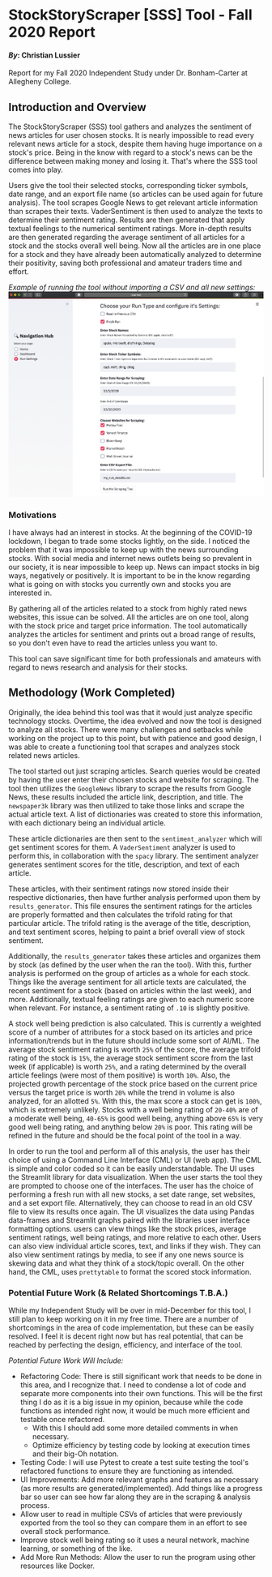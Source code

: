 # StockStoryScraper [SSS] Tool - Fall 2020 Report
#### *By*: Christian Lussier

Report for my Fall 2020 Independent Study under Dr. Bonham-Carter at Allegheny College.

## Introduction and Overview

The StockStoryScraper (SSS) tool gathers and analyzes the sentiment of news articles for user chosen stocks. It is nearly impossible to read every relevant news article for a stock, despite them having huge importance on a stock's price. Being in the know with regard to a stock's news can be the difference between making money and losing it. That's where the SSS tool comes into play.

Users give the tool their selected stocks, corresponding ticker symbols, date range, and an export file name (so articles can be used again for future analysis). The tool scrapes Google News to get relevant article information than scrapes their texts. VaderSentiment is then used to analyze the texts to determine their sentiment rating. Results are then generated that apply textual feelings to the numerical sentiment ratings. More in-depth results are then generated regarding the average sentiment of all articles for a stock and the stocks overall well being. Now all the articles are in one place for a stock and they have already been automatically analyzed to determine their positivity, saving both professional and amateur traders time and effort.

*Example of running the tool without importing a CSV and all new settings:*
![Run Settings Page Example](images/baserun.png)

### Motivations

I have always had an interest in stocks. At the beginning of the COVID-19 lockdown, I began to trade some stocks lightly, on the side. I noticed the problem that it was impossible to keep up with the news surrounding stocks. With social media and internet news outlets being so prevalent in our society, it is near impossible to keep up. News can impact stocks in big ways, negatively or positively. It is important to be in the know regarding what is going on with stocks you currently own and stocks you are interested in.

By gathering all of the articles related to a stock from highly rated news websites, this issue can be solved. All the articles are on one tool, along with the stock price and target price information. The tool automatically analyzes the articles for sentiment and prints out a broad range of results, so you don't even have to read the articles unless you want to.

This tool can save significant time for both professionals and amateurs with regard to news research and analysis for their stocks.

## Methodology (Work Completed)

Originally, the idea behind this tool was that it would just analyze specific technology stocks. Overtime, the idea evolved and now the tool is designed to analyze all stocks. There were many challenges and setbacks while working on the project up to this point, but with patience and good design, I was able to create a functioning tool that scrapes and analyzes stock related news articles.

The tool started out just scraping articles. Search queries would be created by having the user enter their chosen stocks and website for scraping. The tool then utilizes the `GoogleNews` library to scrape the results from Google News, these results included the article link, description, and title. The `newspaper3k` library was then utilized to take those links and scrape the actual article text. A list of dictionaries was created to store this information, with each dictionary being an individual article.

These article dictionaries are then sent to the `sentiment_analyzer` which will get sentiment scores for them. A `VaderSentiment` analyzer is used to perform this, in collaboration with the `spacy` library. The sentiment analyzer generates sentiment scores for the title, description, and text of each article.

These articles, with their sentiment ratings now stored inside their respective dictionaries, then have further analysis performed upon them by `results_generator`. This file ensures the sentiment ratings for the articles are properly formatted and then calculates the trifold rating for that particular article. The trifold rating is the average of the title, description, and text sentiment scores, helping to paint a brief overall view of stock sentiment.

Additionally, the `results_generator` takes these articles and organizes them by stock (as defined by the user when the ran the tool). With this, further analysis is performed on the group of articles as a whole for each stock. Things like the average sentiment for all article texts are calculated, the recent sentiment for a stock (based on articles within the last week), and more. Additionally, textual feeling ratings are given to each numeric score when relevant. For instance, a sentiment rating of `.10` is slightly positive.

A stock well being prediction is also calculated. This is currently a weighted score of a number of attributes for a stock based on its articles and price information/trends but in the future should include some sort of AI/ML. The average stock sentiment rating is worth `25%` of the score, the average trifold rating of the stock is `15%`, the average stock sentiment score from the last week (if applicable) is worth `25%`, and a rating determined by the overall article feelings (were most of them positive) is worth `10%`. Also, the projected growth percentage of the stock price based on the current price versus the target price is worth `20%` while the trend in volume is also analyzed, for an allotted `5%`. With this, the max score a stock can get is `100%`, which is extremely unlikely. Stocks with a well being rating of `20-40%` are of a moderate well being, `40-65%` is good well being, anything above `65%` is very good well being rating, and anything below `20%` is poor. This rating will be refined in the future and should be the focal point of the tool in a way.

In order to run the tool and perform all of this analysis, the user has their choice of using a Command Line Interface (CML) or UI (web app). The CML is simple and color coded so it can be easily understandable. The UI uses the Streamlit library for data visualization. When the user starts the tool they are prompted to choose one of the interfaces. The user has the choice of performing a fresh run with all new stocks, a set date range, set websites, and a set export file. Alternatively, they can choose to read in an old CSV file to view its results once again. The UI visualizes the data using Pandas data-frames and Streamlit graphs paired with the libraries user interface formatting options. users can view things like the stock prices, average sentiment ratings, well being ratings, and more relative to each other. Users can also view individual article scores, text, and links if they wish. They can also view sentiment ratings by media, to see if any one news source is skewing data and what they think of a stock/topic overall. On the other hand, the CML, uses `prettytable` to format the scored stock information.

### Potential Future Work (& Related Shortcomings T.B.A.)

While my Independent Study will be over in mid-December for this tool, I still plan to keep working on it in my free time. There are a number of shortcomings in the area of code implementation, but these can be easily resolved. I feel it is decent right now but has real potential, that can be reached by perfecting the design, efficiency, and interface of the tool.

*Potential Future Work Will Include:*
- Refactoring Code: There is still significant work that needs to be done in this area, and I recognize that. I need to condense a lot of code and separate more components into their own functions. This will be the first thing I do as it is a big issue in my opinion, because while the code functions as intended right now, it would be much more efficient and testable once refactored.
  - With this I should add some more detailed comments in when necessary.
  - Optimize efficiency by testing code by looking at execution times and their big-Oh notation.
- Testing Code: I will use Pytest to create a test suite testing the tool's refactored functions to ensure they are functioning as intended.
- UI Improvements: Add more relevant graphs and features as necessary (as more results are generated/implemented). Add things like a progress bar so user can see how far along they are in the scraping & analysis process.
- Allow user to read in multiple CSVs of articles that were previously exported from the tool so they can compare them in an effort to see overall stock performance.
- Improve stock well being rating so it uses a neural network, machine learning, or something of the like.
- Add More Run Methods: Allow the user to run the program using other resources like Docker.

